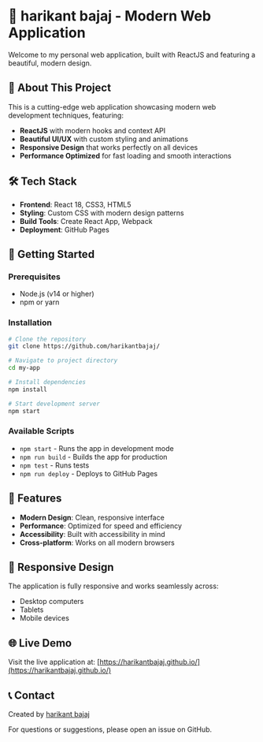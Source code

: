 # 🚀 harikant bajaj - Modern Web Application

Welcome to my personal web application, built with ReactJS and featuring a beautiful, modern design.

## 🎯 About This Project

This is a cutting-edge web application showcasing modern web development techniques, featuring:
- **ReactJS** with modern hooks and context API
- **Beautiful UI/UX** with custom styling and animations
- **Responsive Design** that works perfectly on all devices
- **Performance Optimized** for fast loading and smooth interactions

## 🛠️ Tech Stack

- **Frontend**: React 18, CSS3, HTML5
- **Styling**: Custom CSS with modern design patterns
- **Build Tools**: Create React App, Webpack
- **Deployment**: GitHub Pages

## 🚀 Getting Started

### Prerequisites
- Node.js (v14 or higher)
- npm or yarn

### Installation
```bash
# Clone the repository
git clone https://github.com/harikantbajaj/

# Navigate to project directory
cd my-app

# Install dependencies
npm install

# Start development server
npm start
```

### Available Scripts
- `npm start` - Runs the app in development mode
- `npm run build` - Builds the app for production
- `npm test` - Runs tests
- `npm run deploy` - Deploys to GitHub Pages

## 🎨 Features

- **Modern Design**: Clean, responsive interface
- **Performance**: Optimized for speed and efficiency
- **Accessibility**: Built with accessibility in mind
- **Cross-platform**: Works on all modern browsers

## 📱 Responsive Design

The application is fully responsive and works seamlessly across:
- Desktop computers
- Tablets
- Mobile devices

## 🌐 Live Demo

Visit the live application at: [https://harikantbajaj.github.io/](https://harikantbajaj.github.io/)

## 📞 Contact

Created by [harikant bajaj](https://github.com/harikantbajaj)

For questions or suggestions, please open an issue on GitHub.
